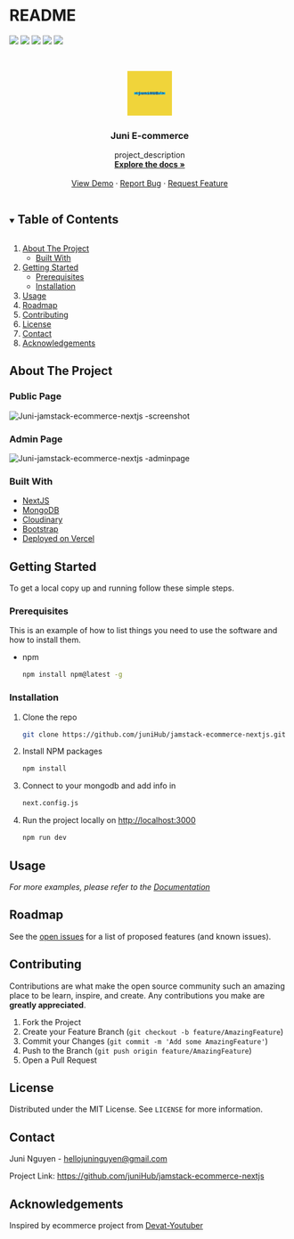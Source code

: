 # README

[![](https://img.shields.io/github/contributors/juniHub/jamstack-ecommerce-nextjs.svg?style=for-the-badge)](https://github.com/juniHub/jamstack-ecommerce-nextjs/graphs/contributors) [![](https://img.shields.io/github/forks/juniHub/jamstack-ecommerce-nextjs.svg?style=for-the-badge)](https://github.com/juniHub/jamstack-ecommerce-nextjs/network/members) [![](https://img.shields.io/github/stars/juniHub/jamstack-ecommerce-nextjs.svg?style=for-the-badge)](https://github.com/juniHub/jamstack-ecommerce-nextjs/stargazers) [![](https://img.shields.io/github/issues/juniHub/jamstack-ecommerce-nextjs.svg?style=for-the-badge)](https://github.com/juniHub/jamstack-ecommerce-nextjs/issues) [![](https://img.shields.io/github/license/juniHub/jamstack-ecommerce-nextjs.svg?style=for-the-badge)](https://github.com/juniHub/jamstack-ecommerce-nextjs/blob/master/LICENSE.txt)

<!-- PROJECT LOGO -->
<br />
<p align="center">
  <a href="https://github.com/juniHub/jamstack-ecommerce-nextjs">
    <img src="logo.png" alt="Logo" width="80" height="80">
  </a>

  <h3 align="center">Juni E-commerce</h3>

  <p align="center">
    project_description
    <br />
    <a href="https://github.com/juniHub/jamstack-ecommerce-nextjs"><strong>Explore the docs »</strong></a>
    <br />
    <br />
    <a href="https://juni-ecommerce.vercel.app/" target="_blank">View Demo</a>
    ·
    <a href="https://github.com/juniHub/jamstack-ecommerce-nextjs/issues">Report Bug</a>
    ·
    <a href="https://github.com/juniHub/jamstack-ecommerce-nextjs/issues">Request Feature</a>
  </p>
</p>



<!-- TABLE OF CONTENTS -->
<details open="open">
  <summary><h2 style="display: inline-block">Table of Contents</h2></summary>
  <ol>
    <li>
      <a href="#about-the-project">About The Project</a>
      <ul>
        <li><a href="#built-with">Built With</a></li>
      </ul>
    </li>
    <li>
      <a href="#getting-started">Getting Started</a>
      <ul>
        <li><a href="#prerequisites">Prerequisites</a></li>
        <li><a href="#installation">Installation</a></li>
      </ul>
    </li>
    <li><a href="#usage">Usage</a></li>
    <li><a href="#roadmap">Roadmap</a></li>
    <li><a href="#contributing">Contributing</a></li>
    <li><a href="#license">License</a></li>
    <li><a href="#contact">Contact</a></li>
    <li><a href="#acknowledgements">Acknowledgements</a></li>
  </ol>
</details>




## About The Project

### Public Page

![Juni-jamstack-ecommerce-nextjs -screenshot](https://res.cloudinary.com/dafolrlpj/image/upload/v1622026571/gallery/erfi4d2ttnwpobhufu0f.png)

### Admin Page

![Juni-jamstack-ecommerce-nextjs -adminpage](https://res.cloudinary.com/dafolrlpj/image/upload/v1622029925/gallery/lddrvbfwcgykyolathud.png)

### Built With

* [NextJS](https://nextjs.org/)
* [MongoDB](https://www.mongodb.com/)
* [Cloudinary](https://cloudinary.com/)
* [Bootstrap](https://getbootstrap.com/)
* [Deployed on Vercel](https://vercel.com/)

## Getting Started

To get a local copy up and running follow these simple steps.

### Prerequisites

This is an example of how to list things you need to use the software and how to install them.

* npm

  ```bash
  npm install npm@latest -g
  ```

### Installation

1. Clone the repo

   ```bash
   git clone https://github.com/juniHub/jamstack-ecommerce-nextjs.git
   ```

2. Install NPM packages

   ```bash
   npm install
   ```

3. Connect to your mongodb and add info in

   ```bash
   next.config.js
   ```

4. Run the project locally on [http://localhost:3000](http://localhost:3000)

   ```bash
   npm run dev
   ```

## Usage

_For more examples, please refer to the_ [_Documentation_](https://junitiennguyen.gitbook.io/ecommerce)

## Roadmap

See the [open issues](https://github.com/juniHub/jamstack-ecommerce-nextjs%20/issues) for a list of proposed features \(and known issues\).

## Contributing

Contributions are what make the open source community such an amazing place to be learn, inspire, and create. Any contributions you make are **greatly appreciated**.

1. Fork the Project
2. Create your Feature Branch \(`git checkout -b feature/AmazingFeature`\)
3. Commit your Changes \(`git commit -m 'Add some AmazingFeature'`\)
4. Push to the Branch \(`git push origin feature/AmazingFeature`\)
5. Open a Pull Request

## License

Distributed under the MIT License. See `LICENSE` for more information.

## Contact

Juni Nguyen - [hellojuninguyen@gmail.com](https://github.com/juniHub/jamstack-ecommerce-nextjs/tree/5e8e21f3610c2d5a773fe0846eb66c1c56aef0e2/hellojuninguyen@gmail.com)

Project Link: [https://github.com/juniHub/jamstack-ecommerce-nextjs ](https://github.com/juniHub/jamstack-ecommerce-nextjs)

## Acknowledgements

Inspired by ecommerce project from [Devat-Youtuber](https://github.com/devat-youtuber/nextjs-ecommerce)

